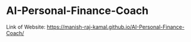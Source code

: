 # AI-Personal-Finance-Coach

Link of Website: https://manish-raj-kamal.github.io/AI-Personal-Finance-Coach/
